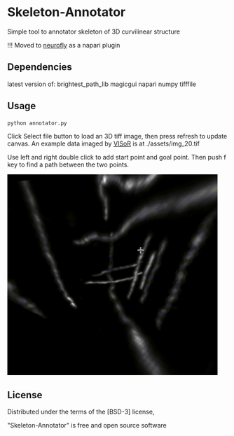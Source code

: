 # Skeleton-Annotator

Simple tool to annotator skeleton of 3D curvilinear structure


!!! Moved to [neurofly](https://github.com/beanli161514/neurofly) as a napari plugin



## Dependencies

latest version of: 
brightest_path_lib 
magicgui 
napari 
numpy 
tifffile

## Usage

```
python annotator.py
```

Click Select file button to load an 3D tiff image, then press refresh to update canvas. An example data imaged by [VISoR](https://www.nature.com/articles/s41587-021-00986-5) is at ./assets/img_20.tif

Use left and right double click to add start point and goal point. Then push f key to find a path between the two points.

<img src="assets/demo.gif" width="480">


## License

Distributed under the terms of the [BSD-3] license,

"Skeleton-Annotator" is free and open source software
